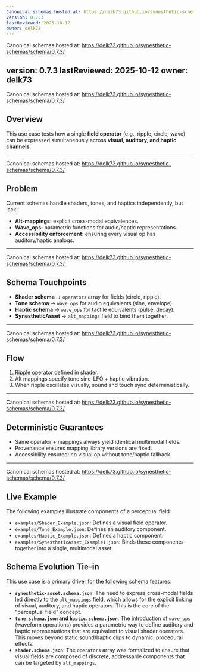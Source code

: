 ```yaml
---
Canonical schemas hosted at: https://delk73.github.io/synesthetic-schemas/schema/0.7.3/
version: 0.7.3
lastReviewed: 2025-10-12
owner: delk73
---
```

Canonical schemas hosted at: https://delk73.github.io/synesthetic-schemas/schema/0.7.3/

version: 0.7.3
lastReviewed: 2025-10-12
owner: delk73
---
Canonical schemas hosted at: https://delk73.github.io/synesthetic-schemas/schema/0.7.3/

## **Overview**

This use case tests how a single **field operator** (e.g., ripple, circle, wave) can be expressed simultaneously across **visual, auditory, and haptic channels**.

---
Canonical schemas hosted at: https://delk73.github.io/synesthetic-schemas/schema/0.7.3/

## **Problem**

Current schemas handle shaders, tones, and haptics independently, but lack:

* **Alt-mappings:** explicit cross-modal equivalences.
* **Wave\_ops:** parametric functions for audio/haptic representations.
* **Accessibility enforcement:** ensuring every visual op has auditory/haptic analogs.

---
Canonical schemas hosted at: https://delk73.github.io/synesthetic-schemas/schema/0.7.3/

## **Schema Touchpoints**

* **Shader schema** → `operators` array for fields (circle, ripple).
* **Tone schema** → `wave_ops` for audio equivalents (sine, envelope).
* **Haptic schema** → `wave_ops` for tactile equivalents (pulse, decay).
* **SynestheticAsset** → `alt_mappings` field to bind them together.

---
Canonical schemas hosted at: https://delk73.github.io/synesthetic-schemas/schema/0.7.3/

## **Flow**

1. Ripple operator defined in shader.
2. Alt mappings specify tone sine-LFO + haptic vibration.
3. When ripple oscillates visually, sound and touch sync deterministically.

---
Canonical schemas hosted at: https://delk73.github.io/synesthetic-schemas/schema/0.7.3/

## **Deterministic Guarantees**

* Same operator + mappings always yield identical multimodal fields.
* Provenance ensures mapping library versions are fixed.
* Accessibility ensured: no visual op without tone/haptic fallback.

---
Canonical schemas hosted at: https://delk73.github.io/synesthetic-schemas/schema/0.7.3/

## **Live Example**

The following examples illustrate components of a perceptual field:

*   `examples/Shader_Example.json`: Defines a visual field operator.
*   `examples/Tone_Example.json`: Defines an auditory component.
*   `examples/Haptic_Example.json`: Defines a haptic component.
*   `examples/SynestheticAsset_Example1.json`: Binds these components together into a single, multimodal asset.

## **Schema Evolution Tie-in**

This use case is a primary driver for the following schema features:

*   **`synesthetic-asset.schema.json`**: The need to express cross-modal fields led directly to the `alt_mappings` field, which allows for the explicit linking of visual, auditory, and haptic operators. This is the core of the "perceptual field" concept.
*   **`tone.schema.json` and `haptic.schema.json`**: The introduction of `wave_ops` (waveform operations) provides a parametric way to define auditory and haptic representations that are equivalent to visual shader operators. This moves beyond static sound/haptic clips to dynamic, procedural effects.
*   **`shader.schema.json`**: The `operators` array was formalized to ensure that visual fields are composed of discrete, addressable components that can be targeted by `alt_mappings`.